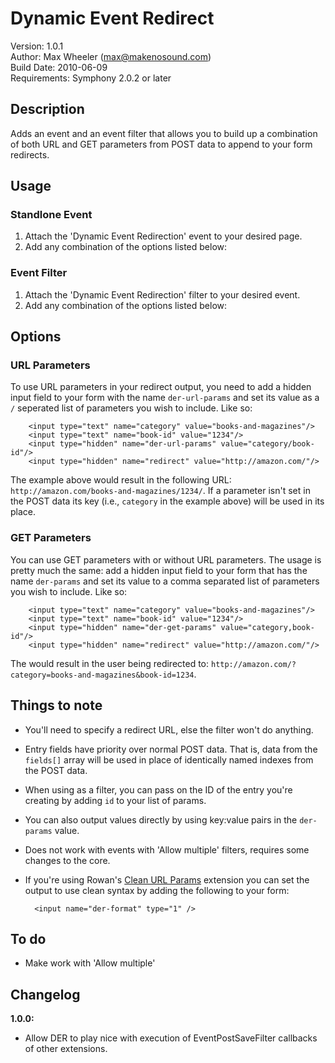 # Dynamic Event Redirect #

Version: 1.0.1  
Author: Max Wheeler ([max@makenosound.com](max@makenosound.com))  
Build Date: 2010-06-09  
Requirements: Symphony 2.0.2 or later

## Description ##

Adds an event and an event filter that allows you to build up a combination of both URL and GET parameters from POST data to append to your form redirects.

## Usage ##
### Standlone Event ###

1. Attach the 'Dynamic Event Redirection' event to your desired page.
2. Add any combination of the options listed below:

### Event Filter ###
1. Attach the 'Dynamic Event Redirection' filter to your desired event.
2. Add any combination of the options listed below:

## Options ##
### URL Parameters ###

To use URL parameters in your redirect output, you need to add a hidden input field to your form with the name `der-url-params` and set its value as a `/` seperated list of parameters you wish to include. Like so:

		<input type="text" name="category" value="books-and-magazines"/>
		<input type="text" name="book-id" value="1234"/>
		<input type="hidden" name="der-url-params" value="category/book-id"/>
		<input type="hidden" name="redirect" value="http://amazon.com/"/>

The example above would result in the following URL: `http://amazon.com/books-and-magazines/1234/`. If a parameter isn't set in the POST data its key (i.e., `category` in the example above) will be used in its place.

### GET Parameters ###

You can use GET parameters with or without URL parameters. The usage is pretty much the same: add a hidden input field to your form that has the name `der-params` and set its value to a comma separated list of parameters you wish to include. Like so:

		<input type="text" name="category" value="books-and-magazines"/>
		<input type="text" name="book-id" value="1234"/>
		<input type="hidden" name="der-get-params" value="category,book-id"/>
		<input type="hidden" name="redirect" value="http://amazon.com/"/>

The would result in the user being redirected to: `http://amazon.com/?category=books-and-magazines&book-id=1234`.

## Things to note ##

* You'll need to specify a redirect URL, else the filter won't do anything.
* Entry fields have priority over normal POST data. That is, data from the `fields[]` array will be used in place of identically named indexes from the POST data.
* When using as a filter, you can pass on the ID of the entry you're creating by adding `id` to your list of params.
* You can also output values directly by using key:value pairs in the `der-params` value.
* Does not work with events with 'Allow multiple' filters, requires some changes to the core.
* If you're using Rowan's [Clean URL Params](http://overture21.com/forum/comments.php?DiscussionID=795) extension you can set the output to use clean syntax by adding the following to your form:
	
		<input name="der-format" type="1" />

## To do ##

* Make work with 'Allow multiple'

## Changelog ##


**1.0.0:**

* Allow DER to play nice with execution of EventPostSaveFilter callbacks of other extensions.
